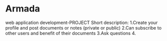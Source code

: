 # Armada
web application development-PROJECT
Short description: 
1.Create your profile and post documents or notes (private or public)
2.Can subscribe to other users and benefit of their documents
3.Ask questions 
4.


